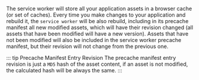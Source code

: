 The service worker will store all your application assets in a browser cache (or set of caches). Every time you make changes to your application and rebuild it, the `service worker` will be also rebuild, including in its precache manifest all new modified assets, which will have their revision changed (all assets that have been modified will have a new version). Assets that have not been modified will also be included in the service worker precache manifest, but their revision will not change from the previous one.

::: tip Precache Manifest Entry Revision
The precache manifest entry revision is just a `MD5` hash of the asset content, if an asset is not modified, the calculated hash will be always the same.
:::
